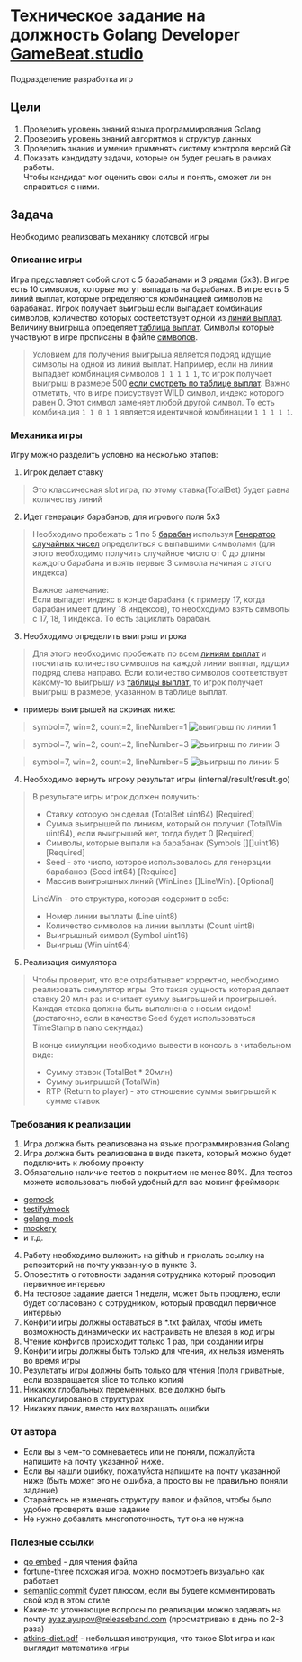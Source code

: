 # Техническое задание на должность Golang Developer [GameBeat.studio](https://gamebeat.studio/)

Подразделение разработка игр

## Цели
1) Проверить уровень знаний языка программирования Golang
2) Проверить уровень знаний алгоритмов и структур данных
3) Проверить знания и умение применять систему контроля версий Git
4) Показать кандидату задачи, которые он будет решать в рамках работы.  
Чтобы кандидат мог оценить свои силы и понять, сможет ли он справиться с ними.


## Задача
Необходимо реализовать механику слотовой игры

### Описание игры
Игра представляет собой слот с 5 барабанами и 3 рядами (5x3).
В игре есть 10 символов, которые могут выпадать на барабанах.
В игре есть 5 линий выплат, которые определяются комбинацией символов на барабанах.
Игрок получает выигрыш если выпадает комбинация символов,
количество которых соответствует одной из [линий выплат](./internal/lines/lines.txt). 
Величину выигрыша определяет [таблица выплат](./internal/paytable/pay_table.txt).
Символы которые участвуют в игре прописаны в файле [символов](./internal/symbols/symbols.txt).

> Условием для получения выигрыша является подряд идущие символы на одной из линий выплат.
> Например, если на линии выпадает комбинация символов `1 1 1 1 1`,
> то игрок получает выигрыш в размере 500 [если смотреть по таблице выплат](./internal/paytable/pay_table.txt).
> Важно отметить, что в игре присуствует WILD символ, индекс которого равен 0.
> Этот символ заменяет любой другой символ. То есть комбинация `1 1 0 1 1`
является идентичной комбинации `1 1 1 1 1`.

### Механика игры
Игру можно разделить условно на несколько этапов:

1) Игрок делает ставку
> Это классическая slot игра, по этому ставка(TotalBet) будет равна количеству линий

2) Идет генерация барабанов, для игрового поля 5x3
> Необходимо пробежать с 1 по 5 [барабан](./internal/symbols/symbols.txt) используя
> [Генератор случайных чисел](./internal/rng/mercer.go) 
> определиться с выпавшими символами 
> (для этого необходимо получить случайное число от 0 до длины каждого
> барабана и взять первые 3 символа начиная с этого индекса)
>
> Важное замечание:  
> Если выпадет индекс в конце барабана (к примеру 17, когда барабан имеет длину 18 индексов),
> то необходимо взять символы с 17, 18, 1 индекса. То есть зациклить барабан. 

3) Необходимо определить выигрыш игрока
> Для этого необходимо пробежать по всем [линиям выплат](./internal/lines/lines.txt)
> и посчитать количество символов на каждой линии выплат, идущих подряд слева направо.
> Если количество символов соответствует какому-то выигрышу из [таблицы выплат](./internal/paytable/pay_table.txt),
> то игрок получает выигрыш в размере, указанном в таблице выплат.

* примеры выигрышей на скринах ниже:  
> symbol=7, win=2, count=2, lineNumber=1
![выигрыш по линии 1](./img/win_by_line_number_1.png)

> symbol=7, win=2, count=2, lineNumber=3
![выигрыш по линии 3](./img/win_by_line_number_3.png) 

> symbol=7, win=2, count=2, lineNumber=5
![выигрыш по линии 5](./img/win_by_line_number_4.png)

4) Необходимо вернуть игроку результат игры (internal/result/result.go)
> В результате игры игрок должен получить: 
> - Ставку которую он сделал (TotalBet uint64) [Required]
> - Сумма выигрышей по линиям, который он получил (TotalWin uint64), если выигрышей нет, тогда будет 0 [Required]  
> - Символы, которые выпали на барабанах (Symbols [][]uint16) [Required]
> - Seed - это число, которое использовалось для генерации барабанов (Seed int64) [Required]
> - Массив выигрышных линий (WinLines []LineWin). [Optional] 
> 
> LineWin - это структура, которая содержит в себе:
> - Номер линии выплаты (Line uint8)
> - Количество символов на линии выплаты (Count uint8)
> - Выигрышный символ (Symbol uint16)
> - Выигрыш (Win uint64)


5) Реализация симулятора
> Чтобы проверит, что все отрабатывает корректно, необходимо реализовать симулятор игры.
> Это такая сущность которая делает ставку 20 млн раз и считает сумму выигрышей и проигрышей.
> Каждая ставка должна быть выполнена с новым сидом!
>(достаточно, если в качестве Seed будет использоваться TimeStamp в nano секундах)
> 
> В конце симуляции необходимо вывести в консоль в читабельном виде:
> - Сумму ставок (TotalBet * 20млн)
> - Сумму выигрышей (TotalWin)
> - RTP (Return to player) - это отношение суммы выигрышей к сумме ставок

### Требования к реализации
1) Игра должна быть реализована на языке программирования Golang
2) Игра должна быть реализована в виде пакета, который можно будет подключить к любому проекту
3) Обязательно наличие тестов с покрытием не менее 80%. Для тестов можете использовать любой удобный для вас мокинг фреймворк:
* [gomock](https://github.com/golang/mock)
* [testify/mock](https://github.com/stretchr/testify)
* [golang-mock](https://pkg.go.dev/github.com/stretchr/testify/mock)
* [mockery](https://github.com/vektra/mockery)
* и т.д.
4) Работу необходимо выложить на github и прислать ссылку на репозиторий на почту указанную в пункте 3.
5) Оповестить о готовности задания сотрудника который проводил первичное интервью
6) На тестовое задание дается 1 неделя, может быть продлено, если будет согласовано с сотрудником, который проводил первичное интервью
7) Конфиги игры должны оставаться в *.txt файлах, чтобы иметь возможность динамически их настраивать не влезая в код игры
8) Чтение конфигов происходит только 1 раз, при создании игры
9) Конфиги игры должны быть только для чтения, их нельзя изменять во время игры
10) Результаты игры должны быть только для чтения (поля приватные, если возвращается slice то только копия)
11) Никаких глобальных переменных, все должно быть инкапсулировано в структурах
12) Никаких паник, вместо них возвращать ошибки

### От автора
* Если вы в чем-то сомневаетесь или не поняли, пожалуйста напишите на почту указанной ниже.
* Если вы нашли ошибку, пожалуйста напишите на почту указанной ниже
    (быть может это не ошибка, а просто вы не правильно поняли задание)
* Старайтесь не изменять структуру папок и файлов, чтобы было удобно проверять ваше задание
* Не нужно добавлять многопоточность, тут она не нужна

### Полезные ссылки
* [go embed](https://pkg.go.dev/embed) - для чтения файла
* [fortune-three](https://avocado.prod.gamebeat.cloud/gamebeat/?game=fortune_three&home=https://gamebeat.studio/&clientType=mobile) 
похожая игра, можно посмотреть визуально как работает
*  [semantic commit](https://gist.github.com/joshbuchea/6f47e86d2510bce28f8e7f42ae84c716)
будет плюсом, если вы будете комментировать свой код в этом стиле
* Какие-то уточняющие вопросы по реализации можно задавать на почту
ayaz.ayupov@releaseband.com (просматриваю в день по 2-3 раза)
* [atkins-diet.pdf](./atkins-diet.pdf) - небольшая инструкция, что такое Slot игра и как выглядит математика игры